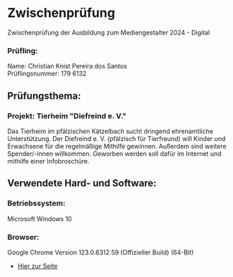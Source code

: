 # Zwischenprüfung

Zwischenprüfung der Ausbildung zum Mediengestalter 2024 - Digital

### Prüfling:
Name: Christian Knist Pereira dos Santos  
Prüflingsnummer: 179 6132

## Prüfungsthema:

### Projekt: Tierheim "Diefreind e. V."

Das Tierheim im pfälzischen Kätzelbach sucht dringend ehrenamtliche Unterstützung. Der Diefreind e. V. (pfälzisch für Tierfreund) will Kinder und Erwachsene für die regelmäßige Mithilfe gewinnen. Außerdem sind weitere Spender/-innen willkommen. Geworben werden soll dafür im Internet und mithilfe einer Infobroschüre.


## Verwendete Hard- und Software:

### Betriebssystem:

Microsoft Windows 10

### Browser:

Google Chrome
Version 123.0.6312.59 (Offizieller Build) (64-Bit)


 
+ [Hier zur Seite](https://kriskaps.github.io/zwischenpruefung/teilaufgabe_b/index.html)
